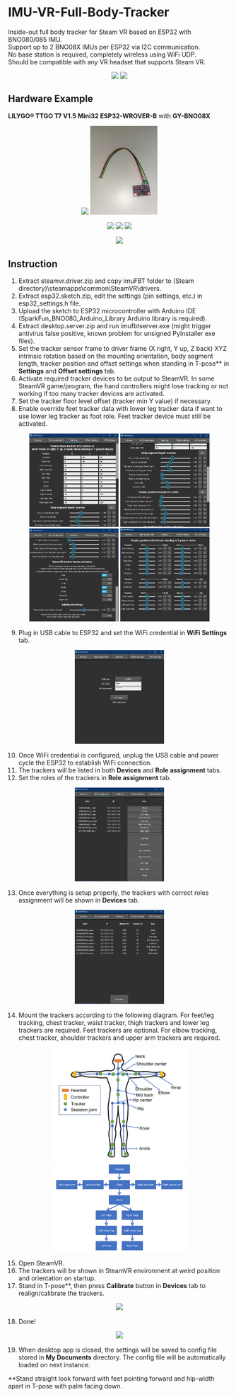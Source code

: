 # IMU-VR-Full-Body-Tracker
 Inside-out full body tracker for Steam VR based on ESP32 with BNO080/085 IMU.  
 Support up to 2 BNO08X IMUs per ESP32 via I2C communication.  
 No base station is required, completely wireless using WiFi UDP.  
 Should be compatible with any VR headset that supports Steam VR.  
 <p align="middle">
 <img src="media\preview_feet.gif" width="40%">
 <img src="media\preview_shoulder.gif" width="40%">
 </p>
 
## Hardware Example
 **LILYGO® TTGO T7 V1.5 Mini32 ESP32-WROVER-B** with **GY-BNO08X**  
 <p align="middle">
 <img src="media/ttgo-t7-v1.5_gy-bno08x.jpg" width="30%">
 <img src="media/gy-bno08x_extension.jpg" width="30%">
 <p/>
 <p align="middle">
 <img src="media/tracker.jpg" width="30%">
 <img src="media/extension.jpg" width="30%">
 <img src="media/tracker_extension.jpg" width="30%">
 <p/>
 <p/>
 <p align="middle">
 <img src="media/ttgo-t7-v1.5_gy-bno08x_connection.png" width="50%">
 <p/>

## Instruction
 1. Extract steamvr.driver.zip and copy imuFBT folder to (Steam directory)\steamapps\common\SteamVR\drivers.  
 2. Extract esp32.sketch.zip, edit the settings (pin settings, etc.) in esp32_settings.h file.  
 3. Upload the sketch to ESP32 microcontroller with Arduino IDE (SparkFun_BNO080_Arduino_Library Arduino library is required).  
 4. Extract desktop.server.zip and run imufbtserver.exe (might trigger antivirus false positive, known problem for unsigned PyInstaller exe files).  
 5. Set the tracker sensor frame to driver frame (X right, Y up, Z back) XYZ intrinsic rotation based on the mounting orientation, body segment length, tracker position and offset settings when standing in T-pose** in **Settings** and **Offset settings** tab.  
 6. Activate required tracker devices to be output to SteamVR. In some SteamVR game/program, the hand controllers might lose tracking or not working if too many tracker devices are activated.  
 7. Set the tracker floor level offset (tracker min Y value) if necessary.  
 8. Enable override feet tracker data with lower leg tracker data if want to use lower leg tracker as foot role. Feet tracker device must still be activated.  
 <p align="middle">
 <img src="media/desktop_app_settings_1.png" width="40%">
 <img src="media/desktop_app_settings_2.png" width="40%">
 <img src="media/desktop_app_settings_3.png" width="40%">
 <img src="media/desktop_app_offset_settings.png" width="40%">
 <p/>
 
 9. Plug in USB cable to ESP32 and set the WiFi credential in **WiFi Settings** tab.  
 <p align="middle">
 <img src="media/desktop_app_wifi_settings.png" width="40%">
 <p/>
 
 10. Once WiFi credential is configured, unplug the USB cable and power cycle the ESP32 to establish WiFi connection.  
 11. The trackers will be listed in both **Devices** and **Role assignment** tabs.  
 12. Set the roles of the trackers in **Role assignment** tab.  
 <p align="middle">
 <img src="media/desktop_app_choose_role.png" width="40%">
 <p/>
 
 13. Once everything is setup properly, the trackers with correct roles assignment will be shown in **Devices** tab.  
 <p align="middle">
 <img src="media/desktop_app_devices_list.png" width="40%">
 <p/>
 
 14. Mount the trackers according to the following diagram. For feet/leg tracking, chest tracker, waist tracker, thigh trackers and lower leg trackers are required. Feet trackers are optional. For elbow tracking, chest tracker, shoulder trackers and upper arm trackers are required.  
 <p align="middle">
 <img src="media/T-pose_skeleton_diagram.png" width="60%">
 <img src="media/tracker_kinematic_chain.png" width="60%">
 <p/>
 
 15. Open SteamVR.  
 16. The trackers will be shown in SteamVR environment at weird position and orientation on startup.  
 17. Stand in T-pose**, then press **Calibrate** button in **Devices** tab to realign/calibrate the trackers.  
 <p align="middle">
 <img src="media/steamvr_sensors_alignment.gif" width="60%">
 <p/>
 
 18. Done!  
 <p align="middle">
 <img src="media/final_result.gif" width="60%">
 <p/>
 
 19. When desktop app is closed, the settings will be saved to config file stored in **My Documents** directory. The config file will be automatically loaded on next instance.  
 
 **Stand straight look forward with feet pointing forward and hip-width apart in T-pose with palm facing down.
